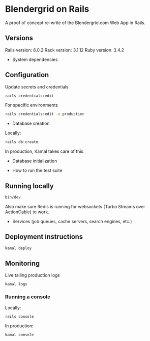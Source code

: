 # Blendergrid on Rails

A proof of concept re-write of the Blendergrid.com Web App in Rails.

## Versions

Rails version: 8.0.2
Rack version: 3.1.12
Ruby version: 3.4.2

* System dependencies

## Configuration

Update secrets and credentials
```bash
rails credentials:edit 
```

For specific environments
```bash
rails credentials:edit -e production
```

* Database creation

Locally:
```bash
rails db:create
```

In production, Kamal takes care of this.

* Database initialization

* How to run the test suite

## Running locally

```bash
bin/dev
```

Also make sure Redis is running for websockets (Turbo Streams over ActionCable) to work.

* Services (job queues, cache servers, search engines, etc.)

## Deployment instructions
```bash
kamal deploy

```

## Monitoring

Live tailing production logs
```bash
kamal logs
```

### Running a console

Locally:
```bash
rails console
```

In production:
```bash
kamal console
```

